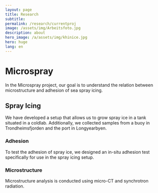 ```yaml
---
layout: page
title: Research
subtitle: 
permalink: /research/currentproj
image: /assets/img/Arbeitsfoto.jpg
description: about
hero_image: /a/assets/img/khinice.jpg
hero: huge
lang: en
---
```

# Microspray

In the Microspray project, our goal is to understand the relation between microstructure and adhesion of sea spray icing.  

## Spray Icing
We have developed a setup that allows us to grow spray ice in a tank situated in a coldlab. Additionally, we collected samples from a buoy in Trondheimsfjorden and the port in Longyearbyen.

### Adhesion
To test the adhesion of spray ice, we designed an in-situ adhesion test specifically for use in the spray icing setup.

### Microstructure
Microstructure analysis is conducted using micro-CT and synchrotron radiation. 

